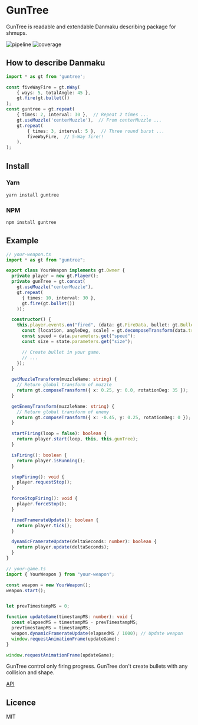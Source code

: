 # GunTree

GunTree is readable and extendable Danmaku describing package for shmups.

![pipeline](https://gitlab.com/sankaku-deltalab/guntree/badges/master/pipeline.svg)
![coverage](https://gitlab.com/sankaku-deltalab/guntree/badges/master/coverage.svg)

## How to describe Danmaku

```typescript
import * as gt from 'guntree';

const fiveWayFire = gt.nWay(
    { ways: 5, totalAngle: 45 },
    gt.fire(gt.bullet())
);
const guntree = gt.repeat(
    { times: 2, interval: 30 },  // Repeat 2 times ...
    gt.useMuzzle('centerMuzzle'),  // From centerMuzzle ...
    gt.repeat(
        { times: 3, interval: 5 },  // Three round burst ...
        fiveWayFire,  // 5-Way fire!!
    ),
);
```

## Install

### Yarn

```sh
yarn install guntree
```

### NPM

```sh
npm install guntree
```

## Example

```typescript
// your-weapon.ts
import * as gt from "guntree";

export class YourWeapon implements gt.Owner {
  private player = new gt.Player();
  private gunTree = gt.concat(
    gt.useMuzzle("centerMuzzle"),
    gt.repeat(
      { times: 10, interval: 30 },
      gt.fire(gt.bullet())
    ));

  constructor() {
    this.player.events.on("fired", (data: gt.FireData, bullet: gt.Bullet) => {
      const [location, angleDeg, scale] = gt.decomposeTransform(data.transform);
      const speed = data.parameters.get("speed");
      const size = state.parameters.get("size");

      // Create bullet in your game.
      // ...
    });
  }

  getMuzzleTransform(muzzleName: string) {
    // Return global transform of muzzle
    return gt.composeTransform({ x: 0.25, y: 0.0, rotationDeg: 35 });
  }

  getEnemyTransform(muzzleName: string) {
    // Return global transform of enemy
    return gt.composeTransform({ x: -0.45, y: 0.25, rotationDeg: 0 });
  }

  startFiring(loop = false): boolean {
    return player.start(loop, this, this.gunTree);
  }

  isFiring(): boolean {
    return player.isRunning();
  }

  stopFiring(): void {
    player.requestStop();
  }

  forceStopFiring(): void {
    player.forceStop();
  }

  fixedFramerateUpdate(): boolean {
    return player.tick();
  }

  dynamicFramerateUpdate(deltaSeconds: number): boolean {
    return player.update(deltaSeconds);
  }
}
```

```typescript
// your-game.ts
import { YourWeapon } from "your-weapon";

const weapon = new YourWeapon();
weapon.start();


let prevTimestampMS = 0;

function updateGame(timestampMS: number): void {
  const elapsedMS = timestampMS - prevTimestampMS;
  prevTimestampMS = timestampMS;
  weapon.dynamicFramerateUpdate(elapsedMS / 1000); // Update weapon
  window.requestAnimationFrame(updateGame);
}

window.requestAnimationFrame(updateGame);
```

GunTree control only firing progress.
GunTree don't create bullets with any collision and shape.

[API](https://sankaku-deltalab.gitlab.io/guntree)


## Licence

MIT
